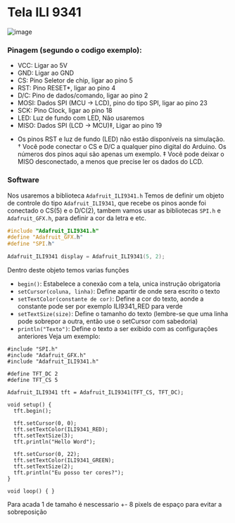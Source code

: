# Tela ILI 9341
![image](https://github.com/user-attachments/assets/96cb5b13-a324-4982-90ad-dc0e39c1d95e)

### Pinagem (segundo o codigo exemplo):
 - VCC: Ligar ao 5V
 - GND: Ligar ao GND
 - CS: Pino Seletor de chip, ligar ao pino 5
 - RST: Pino RESET*, ligar ao pino 4
 - D/C: Pino de dados/comando, ligar ao pino 2
 - MOSI: Dados SPI (MCU → LCD), pino do tipo SPI, ligar ao pino 23
 - SCK: Pino Clock, ligar ao pino 18
 - LED: Luz de fundo com LED, Não usaremos
 - MISO: Dados SPI (LCD → MCU)‡, Ligar ao pino 19

* Os pinos RST e luz de fundo (LED) não estão disponíveis na simulação.
† Você pode conectar o CS e D/C a qualquer pino digital do Arduino. Os números dos pinos aqui são apenas um exemplo.
‡ Você pode deixar o MISO desconectado, a menos que precise ler os dados do LCD.
### Software 
Nos usaremos a biblioteca `Adafruit_ILI9341.h`
Temos de definir um objeto de controle do tipo `Adafruit_ILI9341`, que recebe os pinos aonde foi conectado o CS(5) e o D/C(2), tambem vamos usar as bibliotecas `SPI.h` e `Adafruit_GFX.h`, para definir a cor da letra e etc.
```ino
#include "Adafruit_ILI9341.h"
#define "Adafruit_GFX.h"
#define "SPI.h"

Adafruit_ILI9341 display = Adafruit_ILI9341(5, 2);
``` 
Dentro deste objeto temos varias funções 
 - `begin()`: Estabelece a conexão com a tela, unica instrução obrigatoria
 - ``setCursor(coluna, linha)``: Define apartir de onde sera escrito o texto
 - `setTextColor(constante de cor)`: Define a cor do texto, aonde a constante pode ser por exemplo ILI9341_RED para verde
 - `setTextSize(size)`: Define o tamanho do texto (lembre-se que uma linha pode sobrepor a outra, então use o setCursor com sabedoria)
 - ``println("Texto")``: Define o texto a ser exibido com as configurações anteriores
Veja um exemplo:
```
#include "SPI.h"
#include "Adafruit_GFX.h"
#include "Adafruit_ILI9341.h"

#define TFT_DC 2
#define TFT_CS 5

Adafruit_ILI9341 tft = Adafruit_ILI9341(TFT_CS, TFT_DC);

void setup() {
  tft.begin();

  tft.setCursor(0, 0);
  tft.setTextColor(ILI9341_RED);
  tft.setTextSize(3);
  tft.println("Hello Word");

  tft.setCursor(0, 22);
  tft.setTextColor(ILI9341_GREEN);
  tft.setTextSize(2);
  tft.println("Eu posso ter cores?");
}

void loop() { }
```
Para acada 1 de tamaho é nescessario +- 8 pixels de espaço para evitar a sobreposição
